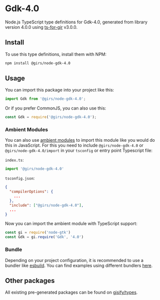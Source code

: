 
# Gdk-4.0

Node.js TypeScript type definitions for Gdk-4.0, generated from library version 4.0.0 using [ts-for-gir](https://github.com/gjsify/ts-for-gir) v3.0.0.


## Install

To use this type definitions, install them with NPM:
```bash
npm install @girs/node-gdk-4.0
```

## Usage

You can import this package into your project like this:
```ts
import Gdk from '@girs/node-gdk-4.0';
```

Or if you prefer CommonJS, you can also use this:
```ts
const Gdk = require('@girs/node-gdk-4.0');
```

### Ambient Modules

You can also use [ambient modules](https://github.com/gjsify/ts-for-gir/tree/main/packages/cli#ambient-modules) to import this module like you would do this in JavaScript.
For this you need to include `@girs/node-gdk-4.0` or `@girs/node-gdk-4.0/import` in your `tsconfig` or entry point Typescript file:

`index.ts`:
```ts
import '@girs/node-gdk-4.0'
```

`tsconfig.json`:
```json
{
  "compilerOptions": {
    ...
  },
  "include": ["@girs/node-gdk-4.0"],
  ...
}
```

Now you can import the ambient module with TypeScript support: 

```ts
const gi = require('node-gtk')
const Gdk = gi.require('Gdk', '4.0')
```


### Bundle

Depending on your project configuration, it is recommended to use a bundler like [esbuild](https://esbuild.github.io/). You can find examples using different bundlers [here](https://github.com/gjsify/ts-for-gir/tree/main/examples).

## Other packages

All existing pre-generated packages can be found on [gjsify/types](https://github.com/gjsify/types).

